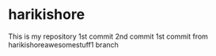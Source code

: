 harikishore
===========

This is my repository
1st commit
2nd commit
 1st commit from harikishoreawesomestuff1 branch